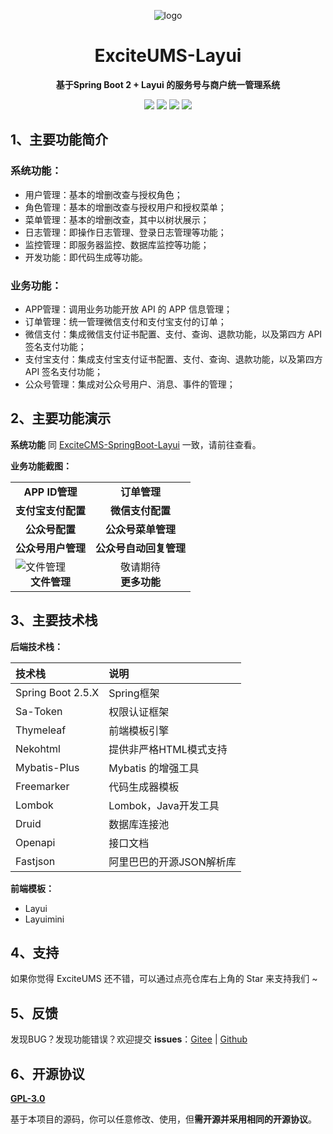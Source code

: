 <p align="center">
	<img alt="logo" src="https://img.zxdmy.com/2022/202206211055043.png">
</p>

<h1 align="center" >ExciteUMS-Layui</h1>

<p align="center"><b>基于Spring Boot 2 + Layui 的服务号与商户统一管理系统</b></p>

<p align="center">
	<a href="https://gitee.com/geekrdc/ExciteCMS-SpringBoot-Layui/stargazers" target="_blank">
        <img src="https://gitee.com/ExciteTeam/ExciteCMS-SpringBoot-Layui/badge/star.svg"></a>
    <a href="https://gitee.com/geekrdc/ExciteCMS-SpringBoot-Layui/members" target="_blank">
        <img src="https://gitee.com/ExciteTeam/ExciteCMS-SpringBoot-Layui/badge/fork.svg"></a>
	<a href="https://github.com/cxh1231/ExciteCMS-SpringBoot-Layui/stargazers" target="_blank">
        <img src="https://img.shields.io/github/stars/cxh1231/ExciteCMS-SpringBoot-Layui?style=flat-square&logo=GitHub"></a>
	<a href="https://github.com/cxh1231/ExciteCMS-SpringBoot-Layui/network/members" target="_blank">
        <img src="https://img.shields.io/github/forks/cxh1231/ExciteCMS-SpringBoot-Layui?style=flat-square&logo=GitHub"></a>
</p>

## 1、主要功能简介

### 系统功能：

+ 用户管理：基本的增删改查与授权角色；
+ 角色管理：基本的增删改查与授权用户和授权菜单；
+ 菜单管理：基本的增删改查，其中以树状展示；
+ 日志管理：即操作日志管理、登录日志管理等功能；
+ 监控管理：即服务器监控、数据库监控等功能；
+ 开发功能：即代码生成等功能。

### 业务功能：

+ APP管理：调用业务功能开放 API 的 APP 信息管理；
+ 订单管理：统一管理微信支付和支付宝支付的订单；
+ 微信支付：集成微信支付证书配置、支付、查询、退款功能，以及第四方 API 签名支付功能；
+ 支付宝支付：集成支付宝支付证书配置、支付、查询、退款功能，以及第四方 API 签名支付功能；
+ 公众号管理：集成对公众号用户、消息、事件的管理；

## 2、主要功能演示

**系统功能** 同 [ExciteCMS-SpringBoot-Layui](https://gitee.com/geekrdc/ExciteCMS-SpringBoot-Layui) 一致，请前往查看。

**业务功能截图：**

<table>
<tr>
<td>
<img src="https://img.zxdmy.com/2022/202206210959047.png" alt="">
<center><b>APP ID管理</b></center>
</td>
<td>
<img src="https://img.zxdmy.com/2022/202206211000306.png" alt="">
<center><b>订单管理</b></center>
</td>
</tr>
<tr>
<td>
<img src="https://img.zxdmy.com/2022/202206211001747.png" alt="">
<center><b>支付宝支付配置</b></center>
</td>
<td>
<img src="https://img.zxdmy.com/2022/202206211002007.png" alt="">
<center><b>微信支付配置</b></center>
</td>
</tr>
<tr>
<tr>
<td>
<img src="https://img.zxdmy.com/2022/202207061110282.png" alt="">
<center><b>公众号配置</b></center>
</td>
<td>
<img src="https://img.zxdmy.com/2022/202207061110373.png" alt="">
<center><b>公众号菜单管理</b></center>
</td>
</tr>
<tr>
<tr>
<td>
<img src="https://img.zxdmy.com/2022/202207061110797.png" alt="">
<center><b>公众号用户管理</b></center>
</td>
<td>
<img src="https://img.zxdmy.com/2022/202207061110930.png" alt="">
<center><b>公众号自动回复管理</b></center>
</td>
</tr>
<tr>
<td>
<img src="https://img.zxdmy.com/2022/202206211003323.png" alt="文件管理">
<center><b>文件管理</b></center>
</td>
<td>
<center>敬请期待</center>
<center><b>更多功能</b></center>
</td>
</tr>
</table>

## 3、主要技术栈

**后端技术栈：**

| 技术栈               | 说明              |
|:------------------|:----------------|
| Spring Boot 2.5.X | Spring框架        |
| Sa-Token          | 权限认证框架          |
| Thymeleaf         | 前端模板引擎          |
| Nekohtml          | 提供非严格HTML模式支持   |
| Mybatis-Plus      | Mybatis 的增强工具   |
| Freemarker        | 代码生成器模板         |
| Lombok            | Lombok，Java开发工具 |
| Druid             | 数据库连接池          |
| Openapi           | 接口文档            |
| Fastjson          | 阿里巴巴的开源JSON解析库  |

**前端模板：**

+ Layui
+ Layuimini

## 4、支持

如果你觉得 ExciteUMS 还不错，可以通过点亮仓库右上角的 Star 来支持我们 ~

## 5、反馈

发现BUG？发现功能错误？欢迎提交 **issues**：[Gitee](https://gitee.com/cxh1231/ExciteUMS-SpringBoot-Layui/issues) | [Github](https://github.com/cxh1231/ExciteUMS-SpringBoot-Layui/issues)

## 6、开源协议

[**GPL-3.0**](https://gitee.com/ExciteTeam/ExciteCMS-SpringBoot-Layui/blob/master/LICENSE) 

基于本项目的源码，你可以任意修改、使用，但**需开源并采用相同的开源协议**。